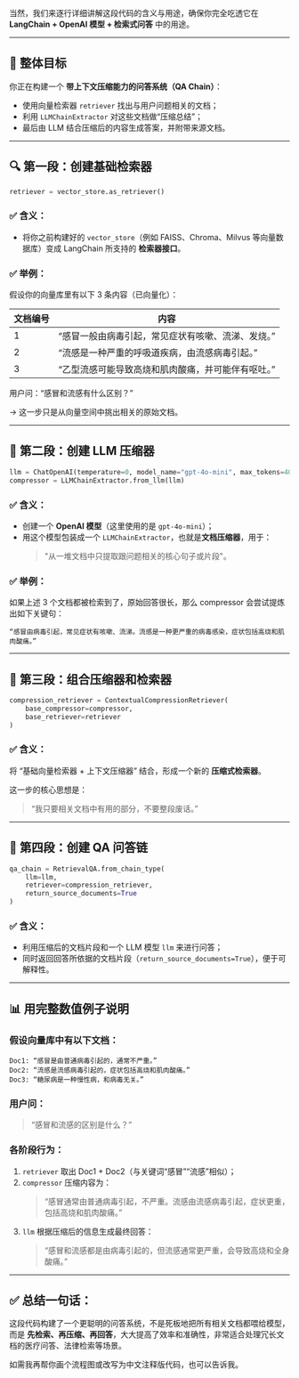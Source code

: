 

当然，我们来逐行详细讲解这段代码的含义与用途，确保你完全吃透它在 **LangChain + OpenAI 模型 + 检索式问答** 中的用途。

---

## 🧠 **整体目标**

你正在构建一个 **带上下文压缩能力的问答系统（QA Chain）**：

- 使用向量检索器 `retriever` 找出与用户问题相关的文档；
- 利用 `LLMChainExtractor` 对这些文档做“压缩总结”；
- 最后由 LLM 结合压缩后的内容生成答案，并附带来源文档。

---

## 🔍 第一段：创建基础检索器

```python
retriever = vector_store.as_retriever()
```

### ✅ 含义：
- 将你之前构建好的 `vector_store`（例如 FAISS、Chroma、Milvus 等向量数据库）变成 LangChain 所支持的 **检索器接口**。

### ✅ 举例：
假设你的向量库里有以下 3 条内容（已向量化）：

| 文档编号 | 内容                                                                 |
|----------|----------------------------------------------------------------------|
| 1        | “感冒一般由病毒引起，常见症状有咳嗽、流涕、发烧。”                   |
| 2        | “流感是一种严重的呼吸道疾病，由流感病毒引起。”                      |
| 3        | “乙型流感可能导致高烧和肌肉酸痛，并可能伴有呕吐。”                  |

用户问：“感冒和流感有什么区别？”

→ 这一步只是从向量空间中挑出相关的原始文档。

---

## 🧠 第二段：创建 LLM 压缩器

```python
llm = ChatOpenAI(temperature=0, model_name="gpt-4o-mini", max_tokens=4000)
compressor = LLMChainExtractor.from_llm(llm)
```

### ✅ 含义：
- 创建一个 **OpenAI 模型**（这里使用的是 `gpt-4o-mini`）；
- 用这个模型包装成一个 `LLMChainExtractor`，也就是**文档压缩器**，用于：
  > "从一堆文档中只提取跟问题相关的核心句子或片段"。

### ✅ 举例：
如果上述 3 个文档都被检索到了，原始回答很长，那么 compressor 会尝试提炼出如下关键句：

```text
“感冒由病毒引起，常见症状有咳嗽、流涕。流感是一种更严重的病毒感染，症状包括高烧和肌肉酸痛。”
```

---

## 🔗 第三段：组合压缩器和检索器

```python
compression_retriever = ContextualCompressionRetriever(
    base_compressor=compressor,
    base_retriever=retriever
)
```

### ✅ 含义：
将 “基础向量检索器 + 上下文压缩器” 结合，形成一个新的 **压缩式检索器**。

这一步的核心思想是：

> “我只要相关文档中有用的部分，不要整段废话。”

---

## 🤖 第四段：创建 QA 问答链

```python
qa_chain = RetrievalQA.from_chain_type(
    llm=llm,
    retriever=compression_retriever,
    return_source_documents=True
)
```

### ✅ 含义：
- 利用压缩后的文档片段和一个 LLM 模型 `llm` 来进行问答；
- 同时返回回答所依据的文档片段（`return_source_documents=True`），便于可解释性。

---

## 📊 用完整数值例子说明

### 假设向量库中有以下文档：

```text
Doc1: “感冒是由普通病毒引起的，通常不严重。”
Doc2: “流感是流感病毒引起的，症状包括高烧和肌肉酸痛。”
Doc3: “糖尿病是一种慢性病，和病毒无关。”
```

### 用户问：
> “感冒和流感的区别是什么？”

### 各阶段行为：

1. `retriever` 取出 Doc1 + Doc2（与关键词“感冒”“流感”相似）；
2. `compressor` 压缩内容为：
   > “感冒通常由普通病毒引起，不严重。流感由流感病毒引起，症状更重，包括高烧和肌肉酸痛。”
3. `llm` 根据压缩后的信息生成最终回答：
   > “感冒和流感都是由病毒引起的，但流感通常更严重，会导致高烧和全身酸痛。”

---

## ✅ 总结一句话：

这段代码构建了一个更聪明的问答系统，不是死板地把所有相关文档都喂给模型，而是 **先检索、再压缩、再回答**，大大提高了效率和准确性，非常适合处理冗长文档的医疗问答、法律检索等场景。

如需我再帮你画个流程图或改写为中文注释版代码，也可以告诉我。